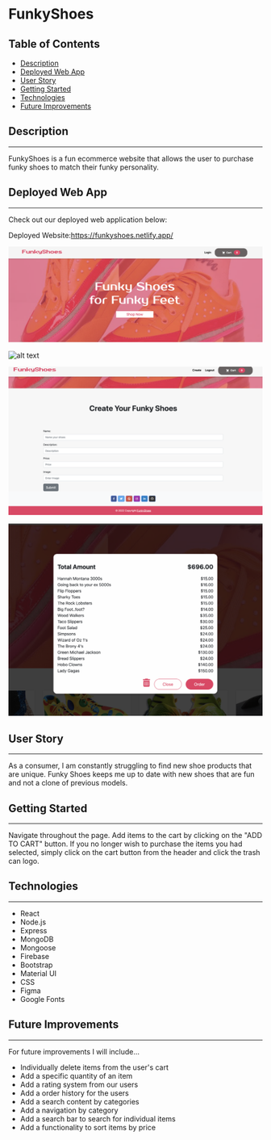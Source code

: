 # **FunkyShoes**

## Table of Contents

- [Description](#description)
- [Deployed Web App](#deployed-web-app)
- [User Story](#user-story)
- [Getting Started](#getting-started)
- [Technologies](#technologies)
- [Future Improvements](#future-improvements)

## Description

---

FunkyShoes is a fun ecommerce website that allows the user to purchase funky shoes to match their funky personality.

## Deployed Web App

---

Check out our deployed web application below:

Deployed Website:https://funkyshoes.netlify.app/

![alt text](./src/image/header.png)

![alt text](./src/image/body.png)

![alt text](./src/image/create.png)

![alt text](./src/image/modal.png)

## User Story

---

As a consumer, I am constantly struggling to find new shoe products that are unique. Funky Shoes keeps me up to date with new shoes that are fun and not a clone of previous models.

## Getting Started

---

Navigate throughout the page. Add items to the cart by clicking on the "ADD TO CART" button. If you no longer wish to purchase the items you had selected, simply click on the cart button from the header and click the trash can logo.

## Technologies

---

- React
- Node.js
- Express
- MongoDB
- Mongoose
- Firebase
- Bootstrap
- Material UI
- CSS
- Figma
- Google Fonts

## Future Improvements

---

For future improvements I will include...

- Individually delete items from the user's cart
- Add a specific quantity of an item
- Add a rating system from our users
- Add a order history for the users
- Add a search content by categories
- Add a navigation by category
- Add a search bar to search for individual items
- Add a functionality to sort items by price
